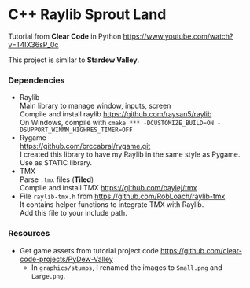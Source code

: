# C++ Raylib Sprout Land

Tutorial from **Clear Code** in Python https://www.youtube.com/watch?v=T4IX36sP_0c

This project is similar to **Stardew Valley**.

### Dependencies

- Raylib  
  Main library to manage window, inputs, screen  
  Compile and install raylib https://github.com/raysan5/raylib  
  On Windows, compile with `cmake *** -DCUSTOMIZE_BUILD=ON -DSUPPORT_WINMM_HIGHRES_TIMER=OFF`
- Rygame  
  https://github.com/brccabral/rygame.git  
  I created this library to have my Raylib in the same style as Pygame.  
  Use as STATIC library.
- TMX  
  Parse `.tmx` files (**Tiled**)  
  Compile and install TMX https://github.com/baylej/tmx
- File `raylib-tmx.h` from https://github.com/RobLoach/raylib-tmx  
  It contains helper functions to integrate TMX with Raylib.  
  Add this file to your include path.

### Resources

- Get game assets from tutorial project code https://github.com/clear-code-projects/PyDew-Valley
    - In `graphics/stumps`, I renamed the images to `Small.png` and `Large.png`.   

